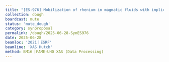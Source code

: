 ```yaml
---
title: "[ES-976] Mobilization of rhenium in magmatic fluids with implications for its exploration"
collection: dough
boardcast: mute
status: 'mute_dough'
category: synproposal
permalink: /dough/2025-06-28-SynES976
date: 2025-06-28
beamloc: '2021｜ESRF'
beamline: 'XAS Hutch'
method: BM16｜FAME-UHD XAS (Data Processing)
---
```

